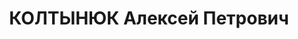 ---
title: КОЛТЫНЮК Алексей Петрович
description: "Род. в 1889, г. Орел. Проживал: г. Харьков. Военнослужащий. \n  Арестован\
  \ в 1937. Приговор: ВМН. Расстрелян"
---